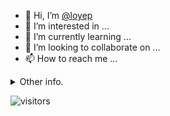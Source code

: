 - 👋 Hi, I’m [@loyep](https://github.com/loyep)
- 👀 I’m interested in ...
- 🌱 I’m currently learning ...
- 💞️ I’m looking to collaborate on ...
- 📫 How to reach me ...

<details>
  <summary>Other info.</summary>
  <br>

<!--START_SECTION:waka-->

```text
Vue.js       3 hrs 5 mins    █████████░░░░░░░░░░░░░░░░   35.70 %
TypeScript   2 hrs 55 mins   ████████▒░░░░░░░░░░░░░░░░   33.68 %
JavaScript   50 mins         ██▒░░░░░░░░░░░░░░░░░░░░░░   09.65 %
JSON         46 mins         ██▒░░░░░░░░░░░░░░░░░░░░░░   08.85 %
Other        26 mins         █▒░░░░░░░░░░░░░░░░░░░░░░░   05.05 %
```

<!--END_SECTION:waka-->

</details>

![visitors](https://visitor-badge.glitch.me/badge?page_id=loyep.loyep)
